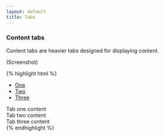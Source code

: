 ```yaml
---
layout: default
title: Tabs
---
```


### Content tabs

Content tabs are heavier tabs designed for displaying content.

(Screenshot)

{% highlight html %}
<div class="control-tabs content-tabs" data-control="tab">
    <ul class="nav nav-tabs">
        <li class="active"><a href="#tabOne">One</a></li>
        <li><a href="#tabTwo">Two</a></li>
        <li><a href="#tabThree">Three</a></li>
    </ul>
    <div class="tab-content">
        <div class="tab-pane active">
            <div class="padded-container">
                Tab one content
            </div>
        </div>
        <div class="tab-pane">
            <div class="padded-container">
                Tab two content
            </div>
        </div>
        <div class="tab-pane">
            <div class="padded-container">
                Tab three content
            </div>
        </div>
    </div>
</div>
{% endhighlight %}